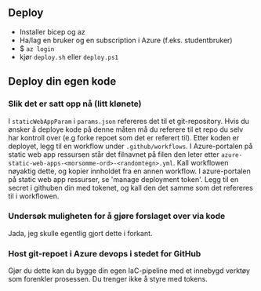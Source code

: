 ## Deploy
- Installer bicep og az
- Ha/lag en bruker og en subscription i Azure (f.eks. studentbruker)
- $ `az login`
- kjør `deploy.sh` eller `deploy.ps1`

## Deploy din egen kode
### Slik det er satt opp nå (litt klønete)
I `staticWebAppParam` i `params.json` refereres det til et git-repository. Hvis du ønsker å  deploye kode på denne måten må du referere til et repo du selv har kontroll over (e.g forke repoet som det er referert til). Etter koden er deployet, legg til en workflow under `.github/workflows`. I Azure-portalen på static web app ressursen står det filnavnet på filen den leter etter `azure-static-web-apps-<morsomme-ord>-<randomtegn>.yml`. Kall workflowen nøyaktig dette, og kopier innholdet fra en annen workflow. I azure-portalen på static web app ressurser, se 'manage deployment token'. Legg til en secret i githuben din med tokenet, og kall den det samme som det refereres til i workflowen. 

### Undersøk muligheten for å gjøre forslaget over via kode
Jada, jeg skulle egentlig gjort dette i forkant.

### Host git-repoet i Azure devops i stedet for GitHub
Gjør du dette kan du bygge din egen IaC-pipeline med et innebygd verktøy som forenkler prosessen. Du trenger ikke å styre med tokens.
